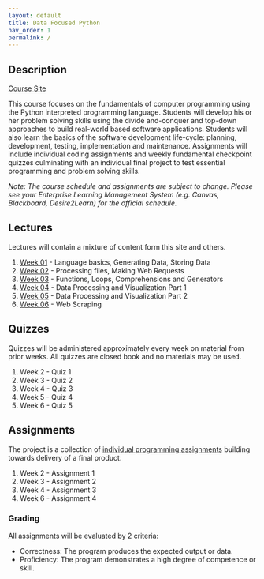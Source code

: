 ```yaml
---
layout: default
title: Data Focused Python
nav_order: 1
permalink: /
---
```


## Description

[Course Site](https://briankolowitz.github.io/data-focused-python)

This course focuses on the fundamentals of computer programming using the Python interpreted programming language. Students will develop his or her problem solving skills using the divide and-conquer and top-down approaches to build real-world based software applications. Students will also learn the basics of the software
development life-cycle: planning, development, testing, implementation and maintenance. Assignments will include individual coding assignments and weekly fundamental checkpoint quizzes culminating with an individual final project to test essential programming and problem solving skills.

*Note: The course schedule and assignments are subject to change. Please see your Enterprise Learning Management System (e.g. Canvas, Blackboard, Desire2Learn) for the official schedule.*

## Lectures

Lectures will contain a mixture of content form this site and others.

1. [Week 01](lectures/lectures.md) - Language basics, Generating Data, Storing Data
1. [Week 02](lectures/lectures.md) - Processing files, Making Web Requests
1. [Week 03](lectures/lectures.md) - Functions, Loops, Comprehensions and Generators
1. [Week 04](lectures/lectures.md) - Data Processing and Visualization Part 1
1. [Week 05](lectures/lectures.md) - Data Processing and Visualization Part 2
1. [Week 06](lectures/lectures.md) - Web Scraping

## Quizzes

Quizzes will be administered approximately every week on  material from prior weeks. All quizzes are closed book and no materials may be used.

1. Week 2 - Quiz 1
2. Week 3 - Quiz 2
3. Week 4 - Quiz 3
4. Week 5 - Quiz 4
5. Week 6 - Quiz 5

## Assignments

The project is a collection of [individual programming assignments](assignments/assignments.md) building towards delivery of a final product.

1. Week 2 - Assignment 1
2. Week 3 - Assignment 2
3. Week 4 - Assignment 3
4. Week 6 - Assignment 4

### Grading

All assignments will be evaluated by 2 criteria:

* Correctness: The program produces the expected output or data.
* Proficiency: The program demonstrates a high degree of competence or skill.
